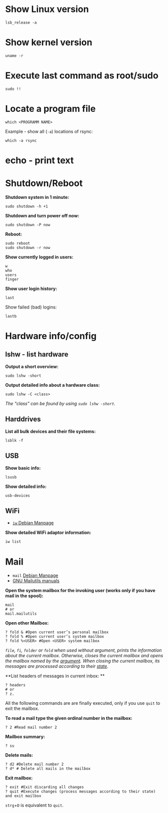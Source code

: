 # Show Linux version  
```shell
lsb_release -a
```

# Show kernel version  
```shell
uname -r
```

# Execute last command as root/sudo  
```shell
sudo !!
```

# Locate a program file  
```shell
which <PROGRAMM NAME>
```

Example - show all (`-a`) locations of rsync:  
```shell
which -a rsync
```

# echo - print text



# Shutdown/Reboot

**Shutdown system in 1 minute:**  
```shell
sudo shutdown -h +1
```

**Shutdown and turn power off now:**  
```shell
sudo shutdown -P now
```

**Reboot:**  
```shell
sudo reboot
sudo shutdown -r now
```

**Show currently logged in users:**  
```shell
w
who
users
finger
```

**Show user login history:**  
```shell
last
```

Show failed (bad) logins:
```shell
lastb
```


# Hardware info/config

## lshw - list hardware

**Output a short overview:**   
```shell
sudo lshw -short
```

**Output detailed info about a hardware class:**  
```shell
sudo lshw -C <class>
```
_The "class" can be found by using `sudo lshw -short`._

## Harddrives  

**List all bulk devices and their file systems:**  
```shell
lsblk -f
```

## USB

**Show basic info:**  
```shell
lsusb
```
  
**Show detailed info:**  
```shell
usb-devices
```

## WiFi  

- [`iw` Debian Manpage](https://manpages.debian.org/bullseye/iw/iw.8.en.html)

**Show detailed WiFi adaptor information:**  
```shell
iw list
```

# Mail

- `mail` [Debian Manpage](https://manpages.debian.org/bullseye/mailutils/mail.1.en.html)  
- [GNU Mailutils manuals](https://mailutils.org/manual/)

**Open the system mailbox for the invoking user (works only if you have mail in the spool):**  
```shell
mail
# or
mail.mailutils
```

**Open other Mailbox:**  
```shell
? fold & #Open current user’s personal mailbox
? fold % #Open current user’s system mailbox
? fold %<USER> #Open <USER> system mailbox
```
_`file`, `fi`, `folder` or `fold` when used without argument, prints the information about the current mailbox. Otherwise, closes the current mailbox and opens the mailbox named by the [argument](https://mailutils.org/manual/mailutils.html#Changing-mailbox_002fdirectory). When closing the current mailbox, its messages are processed according to their [state](https://mailutils.org/manual/mailutils.html#mail-message-states)._  

**List headers of messages in current inbox:  **
```shell
? headers
# or
? z.
```

All the following commands are are finally executed, only if you use `quit` to exit the mailbox.

**To read a mail type the given ordinal number in the mailbox:**    
```shell
? 2 #Read mail number 2
```

**Mailbox summary:**  
```shell
? su
```

**Delete mails:**  
```shell
? d2 #Delete mail number 2
? d* # Delete all mails in the mailbox
```

**Exit mailbox:**  
```shell
? exit #Exit discarding all changes
? quit #Execute changes (process messages according to their state) and exit mailbox
```
`strg`+`D` is equivalent to `quit`.  
